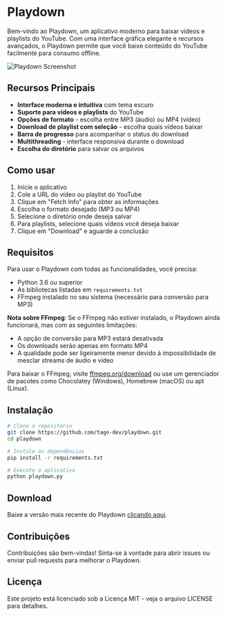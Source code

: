# Playdown

Bem-vindo ao Playdown, um aplicativo moderno para baixar vídeos e playlists do YouTube. Com uma interface gráfica elegante e recursos avançados, o Playdown permite que você baixe conteúdo do YouTube facilmente para consumo offline.

![Playdown Screenshot](screenshot.png)

## Recursos Principais

- **Interface moderna e intuitiva** com tema escuro
- **Suporte para vídeos e playlists** do YouTube
- **Opções de formato** - escolha entre MP3 (áudio) ou MP4 (vídeo)
- **Download de playlist com seleção** - escolha quais vídeos baixar
- **Barra de progresso** para acompanhar o status do download
- **Multithreading** - interface responsiva durante o download
- **Escolha do diretório** para salvar os arquivos

## Como usar

1. Inicie o aplicativo
2. Cole a URL do vídeo ou playlist do YouTube
3. Clique em "Fetch Info" para obter as informações
4. Escolha o formato desejado (MP3 ou MP4)
5. Selecione o diretório onde deseja salvar
6. Para playlists, selecione quais vídeos você deseja baixar
7. Clique em "Download" e aguarde a conclusão

## Requisitos

Para usar o Playdown com todas as funcionalidades, você precisa:

- Python 3.6 ou superior
- As bibliotecas listadas em `requirements.txt`
- FFmpeg instalado no seu sistema (necessário para conversão para MP3)

**Nota sobre FFmpeg**: Se o FFmpeg não estiver instalado, o Playdown ainda funcionará, mas com as seguintes limitações:
- A opção de conversão para MP3 estará desativada
- Os downloads serão apenas em formato MP4
- A qualidade pode ser ligeiramente menor devido à impossibilidade de mesclar streams de áudio e vídeo

Para baixar o FFmpeg, visite [ffmpeg.org/download](https://ffmpeg.org/download.html) ou use um gerenciador de pacotes como Chocolatey (Windows), Homebrew (macOS) ou apt (Linux).

## Instalação

```bash
# Clone o repositório
git clone https://github.com/tago-dev/playdown.git
cd playdown

# Instale as dependências
pip install -r requirements.txt

# Execute o aplicativo
python playdown.py
```

## Download

Baixe a versão mais recente do Playdown [clicando aqui](https://github.com/tago-dev/playdown/releases/latest).

## Contribuições

Contribuições são bem-vindas! Sinta-se à vontade para abrir issues ou enviar pull requests para melhorar o Playdown.

## Licença

Este projeto está licenciado sob a Licença MIT - veja o arquivo LICENSE para detalhes.